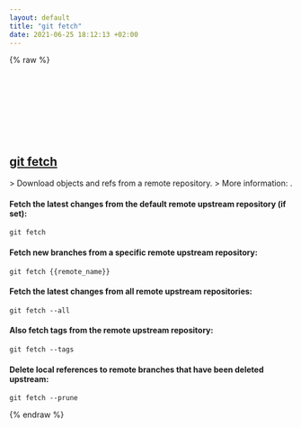 ```yaml
---
layout: default
title: "git fetch"
date: 2021-06-25 18:12:13 +02:00
---
```

{% raw %}
<h2 id="git-fetch">
  <a href="/en/common/git-fetch.html">git fetch</a> <a href="#git-fetch"><svg class="icon">
    <use href="/assets/images/unicode_sprite.svg#link" />
  </svg></a>
</h2>
> Download objects and refs from a remote repository.
> More information: <https://git-scm.com/docs/git-fetch>.

#### Fetch the latest changes from the default remote upstream repository (if set):
```shell
git fetch
```
#### Fetch new branches from a specific remote upstream repository:
```shell
git fetch {{remote_name}}
```
#### Fetch the latest changes from all remote upstream repositories:
```shell
git fetch --all
```
#### Also fetch tags from the remote upstream repository:
```shell
git fetch --tags
```
#### Delete local references to remote branches that have been deleted upstream:
```shell
git fetch --prune
```
{% endraw %}